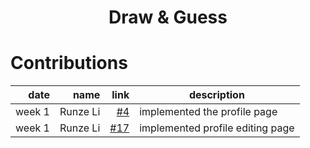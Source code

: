 
<h1 align="center">Draw & Guess</h1>
 
 # Contributions
 | date |  name  | link | description |
|-----:|-----------:|-----------:|-----------|
|week 1| Runze Li | [#4](https://github.com/sopra-fs23-group-19/sopra-fs23-group-19-client/issues/4) | implemented the profile page|
|week 1| Runze Li | [#17](https://github.com/sopra-fs23-group-19/sopra-fs23-group-19-client/issues/17) | implemented profile editing page|

 
